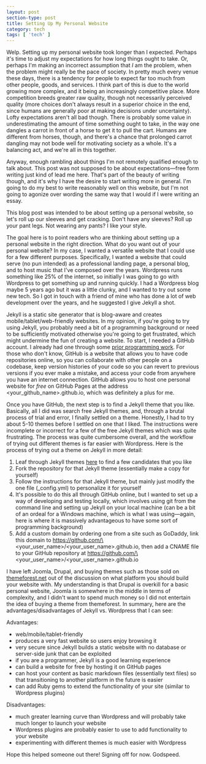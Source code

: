 ```yaml
---
layout: post
section-type: post
title: Setting Up My Personal Website
category: tech
tags: [ 'tech' ]
---
```


Welp.  Setting up my personal website took longer than I expected.  Perhaps it's time to adjust my expectations for how long things ought to take.  Or, perhaps I'm making an incorrect assumption that *I* am the problem, when the problem might really be the pace of society.  In pretty much every venue these days, there is a tendency for people to expect far too much from other people, goods, and services.  I think part of this is due to the world growing more complex, and it being an increasingly competitive place.  More competition breeds greater raw quality, though not necessarily perceived quality (more choices don't always result in a superior choice in the end, since humans are generally poor at making decisions under uncertainty).  Lofty expectations aren't all bad though.  There is probably some value in underestimating the amount of time something ought to take, in the way one dangles a carrot in front of a horse to get it to pull the cart.  Humans are different from horses, though, and there's a chance that prolonged carrot dangling may not bode well for motivating society as a whole.  It's a balancing act, and we're all in this together.

Anyway, enough rambling about things I'm not remotely qualified enough to talk about.  This post was not supposed to be about expectations—free form writing just kind of lead me here.  That's part of the beauty of writing though, and it's why I have the desire to start writing more in general.  I'm going to do my best to write reasonably well on this website, but I'm not going to agonize over wording the same way that I would if I were writing an essay.

This blog post was intended to be about setting up a personal website, so let's roll up our sleeves and get cracking.  Don't have any sleeves?  Roll up your pant legs.  Not wearing any pants?  I like your style.  

The goal here is to point readers who are thinking about setting up a personal website in the right direction.  What do you want out of your personal website?  In my case, I wanted a versatile website that I could use for a few different purposes.  Specifically, I wanted a website that could serve (no pun intended) as a professional landing page, a personal blog, and to host music that I've composed over the years.  Wordpress runs something like 25% of the internet, so initially I was going to go with Wordpress to get something up and running quickly.  I had a Wordpress blog maybe 5 years ago but it was a little clunky, and I wanted to try out some new tech.  So I got in touch with a friend of mine who has done a lot of web development over the years, and he suggested I give Jekyll a shot.  

Jekyll is a static site generator that is blog-aware and creates mobile/tablet/web-friendly websites.  In my opinion, if you're going to try using Jekyll, you probably need a bit of a programming background or need to be sufficiently motivated otherwise you're going to get frustrated, which might undermine the fun of creating a website.  To start, I needed a GitHub account.  I already had one through some [prior programming work](https://github.com/jeffbruce/).  For those who don't know, GitHub is a website that allows you to have code repositories online, so you can collaborate with other people on a codebase, keep version histories of your code so you can revert to previous versions if you ever make a mistake, and access your code from anywhere you have an internet connection.  GitHub allows you to host one personal website for *free* on GitHub Pages at the address \<your_github_name\>.github.io, which was definitely a plus for me.  

Once you have GitHub, the next step is to find a Jekyll theme that you like.  Basically, all I did was search free Jekyll themes, and, through a brutal process of trial and error, I finally settled on a theme.  Honestly, I had to try about 5-10 themes before I settled on one that I liked.  The instructions were incomplete or incorrect for a few of the free Jekyll themes which was quite frustrating.  The process was quite cumbersome overall, and the workflow of trying out different themes is far easier with Wordpress.  Here is the process of trying out a theme on Jekyll in more detail:

1. Leaf through Jekyll themes [here](http://jekyllthemes.org/) to find a few candidates that you like
2. Fork the repository for that Jekyll theme (essentially make a copy for yourself)
3. Follow the instructions for that Jekyll theme, but mainly just modify the one file (_config.yml) to personalize it for yourself
4. It's possible to do this all through GitHub online, but I wanted to set up a way of developing and testing locally, which involves using git from the command line and setting up Jekyll on your local machine (can be a bit of an ordeal for a Windows machine, which is what I was using—again, here is where it is massively advantageous to have some sort of programming background)
5. Add a custom domain by ordering one from a site such as GoDaddy, link this domain to https://github.com/\<your_user_name\>/\<your_user_name\>.github.io, then add a CNAME file to your GitHub repository at https://github.com/\<your_user_name\>/\<your_user_name\>.github.io

I have left Joomla, Drupal, and buying themes such as those sold on [themeforest.net](http://themeforest.net/) out of the discussion on what platform you should build your website with.  My understanding is that Drupal is overkill for a basic personal website, Joomla is somewhere in the middle in terms of complexity, and I didn't want to spend much money so I did not entertain the idea of buying a theme from themeforest.  In summary, here are the advantages/disadvantages of Jekyll vs. Wordpress that I can see:

Advantages:

- web/mobile/tablet-friendly
- produces a very fast website so users enjoy browsing it
- very secure since Jekyll builds a static website with no database or server-side junk that can be exploited
- if you are a programmer, Jekyll is a good learning experience
- can build a website for free by hosting it on GitHub pages
- can host your content as basic markdown files (essentially text files) so that transitioning to another platform in the future is easier
- can add Ruby gems to extend the functionality of your site (similar to Wordpress plugins)

Disadvantages:

- much greater learning curve than Wordpress and will probably take much longer to launch your website
- Wordpress plugins are probably easier to use to add functionality to your website
- experimenting with different themes is much easier with Wordpress

Hope this helped someone out there!  Signing off for now.  Godspeed.